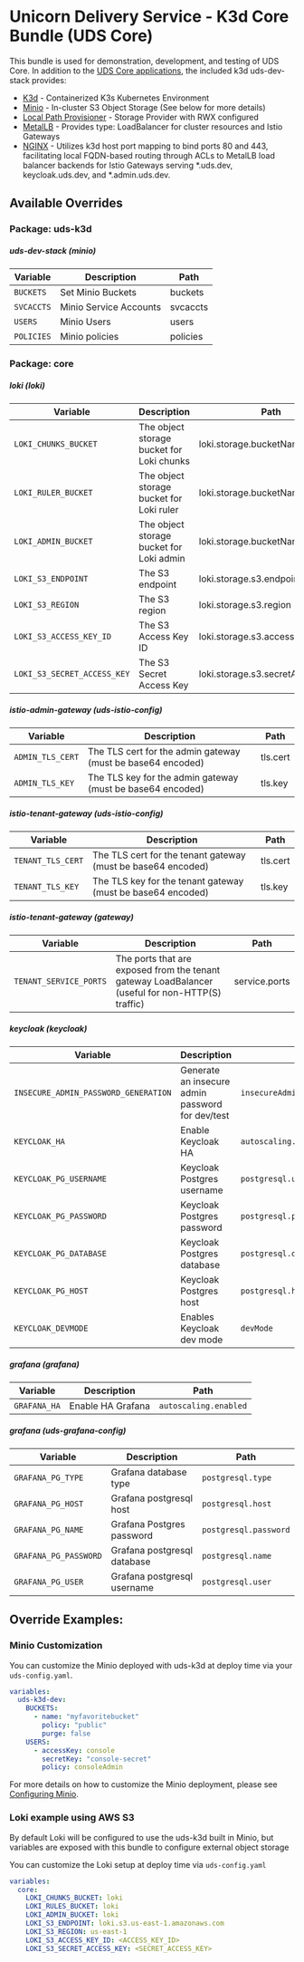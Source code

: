 # Unicorn Delivery Service - K3d Core Bundle (UDS Core)

This bundle is used for demonstration, development, and testing of UDS Core. In addition to the [UDS Core applications](../../README.md#core-applications), the included k3d uds-dev-stack provides:

- [K3d](https://k3d.io/) - Containerized K3s Kubernetes Environment
- [Minio](<https://min.io/>) - In-cluster S3 Object Storage (See below for more details)
- [Local Path Provisioner](<https://github.com/rancher/local-path-provisioner>) - Storage Provider with RWX configured
- [MetalLB](https://metallb.universe.tf/) - Provides type: LoadBalancer for cluster resources and Istio Gateways
- [NGINX](https://nginx.org/) - Utilizes k3d host port mapping to bind ports 80 and 443, facilitating local FQDN-based routing through ACLs to MetalLB load balancer backends for Istio Gateways serving *.uds.dev, keycloak.uds.dev, and *.admin.uds.dev.

## Available Overrides
### Package: uds-k3d
##### uds-dev-stack (minio)
| Variable | Description | Path |
|----------|-------------|------|
| `BUCKETS` | Set Minio Buckets | buckets |
| `SVCACCTS` | Minio Service Accounts | svcaccts |
| `USERS` | Minio Users | users |
| `POLICIES` | Minio policies | policies |


### Package: core
##### loki (loki)
| Variable | Description | Path |
|----------|-------------|------|
| `LOKI_CHUNKS_BUCKET` | The object storage bucket for Loki chunks | loki.storage.bucketNames.chunks |
| `LOKI_RULER_BUCKET` | The object storage bucket for Loki ruler | loki.storage.bucketNames.ruler |
| `LOKI_ADMIN_BUCKET` | The object storage bucket for Loki admin | loki.storage.bucketNames.admin |
| `LOKI_S3_ENDPOINT` | The S3 endpoint | loki.storage.s3.endpoint |
| `LOKI_S3_REGION` | The S3 region | loki.storage.s3.region |
| `LOKI_S3_ACCESS_KEY_ID` | The S3 Access Key ID | loki.storage.s3.accessKeyId |
| `LOKI_S3_SECRET_ACCESS_KEY` | The S3 Secret Access Key | loki.storage.s3.secretAccessKey |

##### istio-admin-gateway (uds-istio-config)
| Variable | Description | Path |
|----------|-------------|------|
| `ADMIN_TLS_CERT` | The TLS cert for the admin gateway (must be base64 encoded) | tls.cert |
| `ADMIN_TLS_KEY` | The TLS key for the admin gateway (must be base64 encoded) | tls.key |

##### istio-tenant-gateway (uds-istio-config)
| Variable | Description | Path |
|----------|-------------|------|
| `TENANT_TLS_CERT` | The TLS cert for the tenant gateway (must be base64 encoded) | tls.cert |
| `TENANT_TLS_KEY` | The TLS key for the tenant gateway (must be base64 encoded) | tls.key |

##### istio-tenant-gateway (gateway)
| Variable | Description | Path |
|----------|-------------|------|
| `TENANT_SERVICE_PORTS` | The ports that are exposed from the tenant gateway LoadBalancer (useful for non-HTTP(S) traffic) | service.ports |

##### keycloak (keycloak)
| Variable | Description | Path |
|----------|-------------|------|
| `INSECURE_ADMIN_PASSWORD_GENERATION` | Generate an insecure admin password for dev/test | `insecureAdminPasswordGeneration.enabled` |
| `KEYCLOAK_HA`              | Enable Keycloak HA                         | `autoscaling.enabled`           |
| `KEYCLOAK_PG_USERNAME`     | Keycloak Postgres username                 | `postgresql.username`           |
| `KEYCLOAK_PG_PASSWORD`     | Keycloak Postgres password                 | `postgresql.password`           |
| `KEYCLOAK_PG_DATABASE`     | Keycloak Postgres database                 | `postgresql.database`           |
| `KEYCLOAK_PG_HOST`         | Keycloak Postgres host                     | `postgresql.host`               |
| `KEYCLOAK_DEVMODE`         | Enables Keycloak dev mode                  | `devMode`                       |

##### grafana (grafana)
| Variable | Description | Path |
|----------|-------------|------|
| `GRAFANA_HA` | Enable HA Grafana  | `autoscaling.enabled`  |

##### grafana (uds-grafana-config)
| Variable | Description | Path |
|----------|-------------|------|
| `GRAFANA_PG_TYPE`      | Grafana database type        | `postgresql.type`      |
| `GRAFANA_PG_HOST`      | Grafana postgresql host      | `postgresql.host`      |
| `GRAFANA_PG_NAME`      | Grafana Postgres password    | `postgresql.password`  |
| `GRAFANA_PG_PASSWORD`  | Grafana postgresql database  | `postgresql.name`      |
| `GRAFANA_PG_USER`      | Grafana postgresql username  | `postgresql.user`      |

## Override Examples:

### Minio Customization

You can customize the Minio deployed with uds-k3d at deploy time via your ```uds-config.yaml```.

```yaml
variables:
  uds-k3d-dev:
    BUCKETS:
      - name: "myfavoritebucket"
        policy: "public"
        purge: false
    USERS:
      - accessKey: console
        secretKey: "console-secret"
        policy: consoleAdmin
```

For more details on how to customize the Minio deployment, please see [Configuring Minio](https://github.com/defenseunicorns/uds-k3d/blob/main/docs/MINIO.md).

### Loki example using AWS S3
By default Loki will be configured to use the uds-k3d built in Minio, but variables are exposed with this bundle to configure external object storage

You can customize the Loki setup at deploy time via ```uds-config.yaml```

```yaml
variables:
  core:
    LOKI_CHUNKS_BUCKET: loki
    LOKI_RULES_BUCKET: loki
    LOKI_ADMIN_BUCKET: loki
    LOKI_S3_ENDPOINT: loki.s3.us-east-1.amazonaws.com
    LOKI_S3_REGION: us-east-1
    LOKI_S3_ACCESS_KEY_ID: <ACCESS_KEY_ID>
    LOKI_S3_SECRET_ACCESS_KEY: <SECRET_ACCESS_KEY>
```
